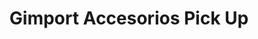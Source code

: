 ---
title: "Gimport Accesorios Pick Up"
url: /vitacura/gimport-accesorios-pick-up/
shop: Allgemein
---